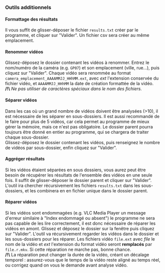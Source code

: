 ### Outils additionnels
#### Formattage des résultats
Il vous suffit de glisser-déposer le fichier `results.txt` créer par le programme, et cliquer sur "Valider". Un fichier csv sera créer au même emplacement.
#### Renommer vidéos
Glissez-déposez le dossier contenant les vidéos à renommer. Entrez le nom/numéro de la caméra (e.g. `GP07`) et son emplacement (ville, rue...), puis cliquez sur "Valider". Chaque vidéo sera renommée au format `camera_emplacement_AAAAMMJJ_HHhMM.ext`, avec *ext* l'extension conservée du fichier vidéo, et `AAAAMMJJ_HHhMM` la date de création formattée de la vidéo.\
**/!\\** *Ne pas utiliser de caractères spéciaux dans le nom des fichiers.*
#### Séparer vidéos
Dans les cas où un grand nombre de vidéos doivent être analysées (>10), il est nécessaire de les séparer en sous-dossiers. Il est aussi recommandé de le faire pour plus de 5 vidéos, car cela permet au programme de mieux gérer la mémoire, mais ce n'est pas obligatoire. Le dossier parent pourra toujours être donné en entier au programme, qui se chargera de traiter chaque sous-dossier.\
Glissez-déposez le dossier contenant les vidéos, puis renseignez le nombre de vidéos par sous-dossier, enfin cliquez sur "Valider".
#### Aggréger résultats
Si les vidéos étaient séparées en sous dossiers, vous aurez peut être besoin de récupérer les résultats de l'ensemble des vidéos en une seule fois. Il suffit de glisser-déposer le dossier parent et cliquer sur "Valider". L'outil ira chercher récursivement les fichiers `results.txt` dans les sous-dossiers, et les combinera en en fichier unique dans le dossier parent. 
#### Réparer vidéos
Si les vidéos sont endommagées (e.g. VLC Media Player un message d'erreur similaire à "Index endommagé ou absent") le programme ne sera pas capable de les lire correctement, il est donc nécessaire de réparer les vidéos en amont. Glissez et déposez le dossier sur la fenêtre puis cliquez sur "Valider". L'outil va récursivement regarder les vidéos dans le dossier et les sous-dossiers pour les réparer. Les fichiers vidéo `file.ext` avec *file* le nom de la vidéo et *ext* l'extension du format vidéo seront **remplacés** par `file.r.mkv`. Si cette réparation ne marche pas, bonne chance.\
**/!\\** La réparation peut changer la durée de la vidéo, créant un décalage temporel : assurez-vous que le temps de la vidéo reste aligné au temps réel, ou corrigez quand on vous le demande avant analyse vidéo.
